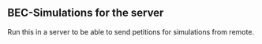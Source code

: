 ## BEC-Simulations for the server

Run this in a server to be able to send petitions for simulations from remote.
